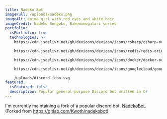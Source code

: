 ```yaml
---
title: Nadeko Bot
imageFull: /uploads/nadeko.png
imageAlt: anime girl with red eyes and white hair
imageCredit: Nadeko Sengoku, Bakemonogatari series
portfolio:
  isPortfolio: true
  technologies: >-
    https://cdn.jsdelivr.net/gh/devicons/devicon/icons/csharp/csharp-original.svg

    https://cdn.jsdelivr.net/gh/devicons/devicon/icons/redis/redis-original.svg

    https://cdn.jsdelivr.net/gh/devicons/devicon/icons/docker/docker-original.svg

    https://cdn.jsdelivr.net/gh/devicons/devicon/icons/googlecloud/googlecloud-original.svg

    /uploads/discord-icon.svg
featured:
  isFeatured: false
  description: Popular general-purpose Discord bot written in C#
---
```

I'm currently maintaining a fork of a popular discord bot, [NadekoBot](https://nadeko.bot/). (Forked from <https://gitlab.com/Kwoth/nadekobot>)